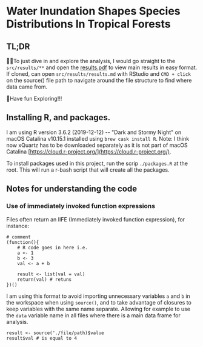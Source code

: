 # Water Inundation Shapes Species Distributions In Tropical Forests

## TL;DR

👨‍🚀To just dive in and explore the analysis, I would go straight to the ```src/results/**``` and open the [results.pdf](https://github.com/t03jam8/water-inundation-shapes-species-distributions-in-tropical-forests/blob/master/src/results/results.pdf "results pdf page") to view main results in easy format. If cloned, can open ```src/results/results.md``` with RStudio and ```CMD + click``` on the source() file path to navigate around the file structure to find where data came from. 

🚀Have fun Exploring!!!

## Installing R, and packages.

I am using R version 3.6.2 (2019-12-12) -- "Dark and Stormy Night" on macOS Catalina v10.15.1 installed using `brew cask install R`. Note: I think now xQuartz has to be downloaded separately as it is not part of macOS Catalina [https://cloud.r-project.org/](https://cloud.r-project.org/).

To install packages used in this project, run the scrip `./packages.R` at the root. This will run a r-bash script that will create all the packages. 

## Notes for understanding the code

### Use of immediately invoked function expressions
Files often return an IIFE (Immediately invoked function expression), for instance:
```
# comment 
(function(){
    # R code goes in here i.e. 
    a <- 1
    b <- 3
    val <- a + b

    result <- list(val = val)
    return(val) # retuns
})()
```
I am using this format to avoid importing unnecessary variables ```a``` and ```b``` in the workspace when using ```source()```, and to take advantage of closures to keep variables with the same name separate. Allowing for example to use the ```data``` variable name in all files where there is a main data frame for analysis.

```
result <- source('./file/path)$value
result$val # is equal to 4
```